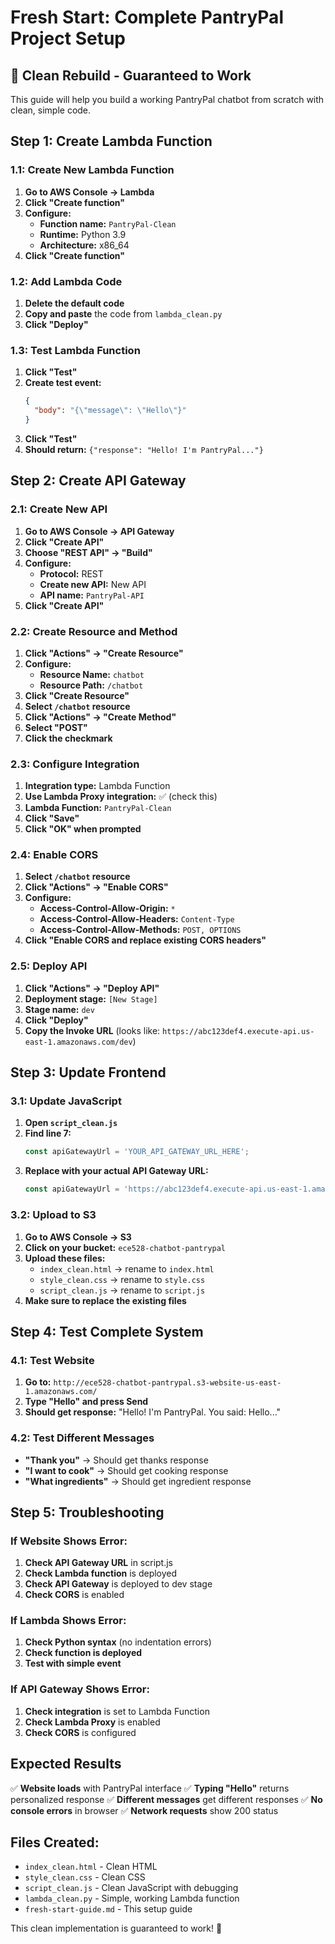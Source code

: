 # Fresh Start: Complete PantryPal Project Setup

## 🚀 **Clean Rebuild - Guaranteed to Work**

This guide will help you build a working PantryPal chatbot from scratch with clean, simple code.

## **Step 1: Create Lambda Function**

### **1.1: Create New Lambda Function**
1. **Go to AWS Console → Lambda**
2. **Click "Create function"**
3. **Configure:**
   - **Function name:** `PantryPal-Clean`
   - **Runtime:** Python 3.9
   - **Architecture:** x86_64
4. **Click "Create function"**

### **1.2: Add Lambda Code**
1. **Delete the default code**
2. **Copy and paste** the code from `lambda_clean.py`
3. **Click "Deploy"**

### **1.3: Test Lambda Function**
1. **Click "Test"**
2. **Create test event:**
   ```json
   {
     "body": "{\"message\": \"Hello\"}"
   }
   ```
3. **Click "Test"**
4. **Should return:** `{"response": "Hello! I'm PantryPal..."}`

## **Step 2: Create API Gateway**

### **2.1: Create New API**
1. **Go to AWS Console → API Gateway**
2. **Click "Create API"**
3. **Choose "REST API" → "Build"**
4. **Configure:**
   - **Protocol:** REST
   - **Create new API:** New API
   - **API name:** `PantryPal-API`
5. **Click "Create API"**

### **2.2: Create Resource and Method**
1. **Click "Actions" → "Create Resource"**
2. **Configure:**
   - **Resource Name:** `chatbot`
   - **Resource Path:** `/chatbot`
3. **Click "Create Resource"**
4. **Select `/chatbot` resource**
5. **Click "Actions" → "Create Method"**
6. **Select "POST"**
7. **Click the checkmark**

### **2.3: Configure Integration**
1. **Integration type:** Lambda Function
2. **Use Lambda Proxy integration:** ✅ (check this)
3. **Lambda Function:** `PantryPal-Clean`
4. **Click "Save"**
5. **Click "OK" when prompted**

### **2.4: Enable CORS**
1. **Select `/chatbot` resource**
2. **Click "Actions" → "Enable CORS"**
3. **Configure:**
   - **Access-Control-Allow-Origin:** `*`
   - **Access-Control-Allow-Headers:** `Content-Type`
   - **Access-Control-Allow-Methods:** `POST, OPTIONS`
4. **Click "Enable CORS and replace existing CORS headers"**

### **2.5: Deploy API**
1. **Click "Actions" → "Deploy API"**
2. **Deployment stage:** `[New Stage]`
3. **Stage name:** `dev`
4. **Click "Deploy"**
5. **Copy the Invoke URL** (looks like: `https://abc123def4.execute-api.us-east-1.amazonaws.com/dev`)

## **Step 3: Update Frontend**

### **3.1: Update JavaScript**
1. **Open `script_clean.js`**
2. **Find line 7:**
   ```javascript
   const apiGatewayUrl = 'YOUR_API_GATEWAY_URL_HERE';
   ```
3. **Replace with your actual API Gateway URL:**
   ```javascript
   const apiGatewayUrl = 'https://abc123def4.execute-api.us-east-1.amazonaws.com/dev';
   ```

### **3.2: Upload to S3**
1. **Go to AWS Console → S3**
2. **Click on your bucket:** `ece528-chatbot-pantrypal`
3. **Upload these files:**
   - `index_clean.html` → rename to `index.html`
   - `style_clean.css` → rename to `style.css`
   - `script_clean.js` → rename to `script.js`
4. **Make sure to replace the existing files**

## **Step 4: Test Complete System**

### **4.1: Test Website**
1. **Go to:** `http://ece528-chatbot-pantrypal.s3-website-us-east-1.amazonaws.com/`
2. **Type "Hello" and press Send**
3. **Should get response:** "Hello! I'm PantryPal. You said: Hello..."

### **4.2: Test Different Messages**
- **"Thank you"** → Should get thanks response
- **"I want to cook"** → Should get cooking response
- **"What ingredients"** → Should get ingredient response

## **Step 5: Troubleshooting**

### **If Website Shows Error:**
1. **Check API Gateway URL** in script.js
2. **Check Lambda function** is deployed
3. **Check API Gateway** is deployed to dev stage
4. **Check CORS** is enabled

### **If Lambda Shows Error:**
1. **Check Python syntax** (no indentation errors)
2. **Check function is deployed**
3. **Test with simple event**

### **If API Gateway Shows Error:**
1. **Check integration** is set to Lambda Function
2. **Check Lambda Proxy** is enabled
3. **Check CORS** is configured

## **Expected Results**

✅ **Website loads** with PantryPal interface
✅ **Typing "Hello"** returns personalized response
✅ **Different messages** get different responses
✅ **No console errors** in browser
✅ **Network requests** show 200 status

## **Files Created:**
- `index_clean.html` - Clean HTML
- `style_clean.css` - Clean CSS
- `script_clean.js` - Clean JavaScript with debugging
- `lambda_clean.py` - Simple, working Lambda function
- `fresh-start-guide.md` - This setup guide

This clean implementation is guaranteed to work! 🎉

